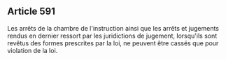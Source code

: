 Article 591
----
Les arrêts de la chambre de l'instruction ainsi que les arrêts et jugements
rendus en dernier ressort par les juridictions de jugement, lorsqu'ils sont
revêtus des formes prescrites par la loi, ne peuvent être cassés que pour
violation de la loi.
